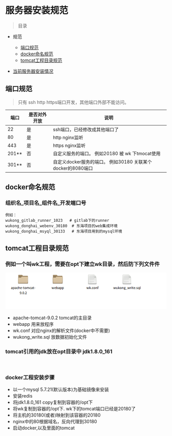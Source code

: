 # 服务器安装规范

> 目录


* 规范
    * [端口规范](#端口规范)
    * [docker命名规范](#docker命名规范)
    * [tomcat工程目录规范](#tomcat工程目录规范)

* [当前服务器安装情况](#当前服务器安装情况)



## 端口规范

> 只有 ssh http https端口开发，其他端口外部不能访问。


端口 | 是否对外开放 | 说明| 
--------- | --------| --------|
22 | 是 |  ssh端口，已经修改成其他端口了 |
80 | 是 |  http nginx监听 |
443 | 是 |  https nginx监听 |
201** | 否 |  自定义服务的端口。 例如20180 被 wk 下tmocat使用 |
301** | 否 |  自定义docker服务的端口。 例如30180 关联某个docker的8080端口 |



## docker命名规范

### 组织名_项目名_组件名_开发端口号

    例如：
    wukong_gitlab_runner_1023   # gitlab下的runner
    wukong_donghai_webenv_30180  # 东海项目的web集成环境
    wukong_donghai_msyql_30133   # 东海项目用到的mysql环境



## tomcat工程目录规范


### 例如一个叫wk工程，需要在opt下建立wk目录，然后防下列文件件

![alt](imgs/app_dir_tomcat.png)

* apache-tomcat-9.0.2 tomcat的主目录
* webapp  用来放程序
* wk.conf 对应nginx的解析文件(docker中不需要)
* wukong_write.sql 放数据初始化文件

### tomcat引用的jdk放在opt目录中 jdk1.8.0_161

<br>

### docker工程安装步骤

* 以一个mysql 5.7.21(默认版本)为基础镜像来安装
* 安装redis
* 将jdk1.8.0_161 copy复制到容器的/opt下
* 将wk复制到容器的/opt下. wk下的tomcat端口已经是20180了
* 将主机的30180(或者)映射到该容器的20180
* nginx中的80根据域名，反向代理到30180
* 启动docker,以及里面的tomcat






